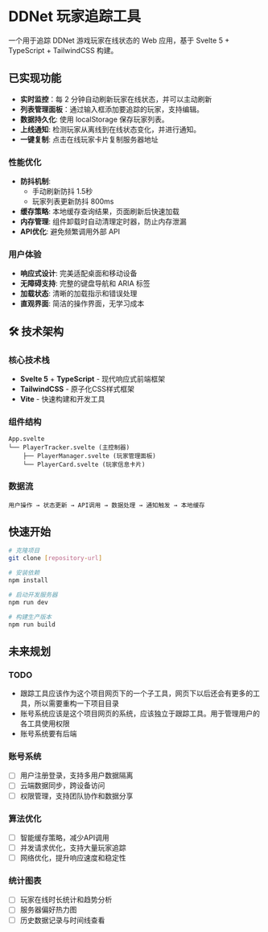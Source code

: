 # DDNet 玩家追踪工具

一个用于追踪 DDNet 游戏玩家在线状态的 Web 应用，基于 Svelte 5 + TypeScript + TailwindCSS 构建。

## 已实现功能

- **实时监控**：每 2 分钟自动刷新玩家在线状态，并可以主动刷新
- **列表管理面板**：通过输入框添加要追踪的玩家，支持编辑。
- **数据持久化**: 使用 localStorage 保存玩家列表。
- **上线通知**: 检测玩家从离线到在线状态变化，并进行通知。
- **一键复制**: 点击在线玩家卡片复制服务器地址

### 性能优化
- **防抖机制**: 
  - 手动刷新防抖 1.5秒
  - 玩家列表更新防抖 800ms
- **缓存策略**: 本地缓存查询结果，页面刷新后快速加载
- **内存管理**: 组件卸载时自动清理定时器，防止内存泄漏
- **API优化**: 避免频繁调用外部 API

### 用户体验
- **响应式设计**: 完美适配桌面和移动设备
- **无障碍支持**: 完整的键盘导航和 ARIA 标签
- **加载状态**: 清晰的加载指示和错误处理
- **直观界面**: 简洁的操作界面，无学习成本

## 🛠️ 技术架构

### 核心技术栈
- **Svelte 5** + **TypeScript** - 现代响应式前端框架
- **TailwindCSS** - 原子化CSS样式框架  
- **Vite** - 快速构建和开发工具

### 组件结构
```
App.svelte
└── PlayerTracker.svelte (主控制器)
    ├── PlayerManager.svelte (玩家管理面板)
    └── PlayerCard.svelte (玩家信息卡片)
```

### 数据流
```
用户操作 → 状态更新 → API调用 → 数据处理 → 通知触发 → 本地缓存
```

## 快速开始

```bash
# 克隆项目
git clone [repository-url]

# 安装依赖
npm install

# 启动开发服务器
npm run dev

# 构建生产版本
npm run build
```

## 未来规划

### TODO

- 跟踪工具应该作为这个项目网页下的一个子工具，网页下以后还会有更多的工具，所以需要重构一下项目目录
- 账号系统应该是这个项目网页的系统，应该独立于跟踪工具。用于管理用户的各工具使用权限
- 账号系统要有后端

### 账号系统
- [ ] 用户注册登录，支持多用户数据隔离
- [ ] 云端数据同步，跨设备访问
- [ ] 权限管理，支持团队协作和数据分享

### 算法优化
- [ ] 智能缓存策略，减少API调用
- [ ] 并发请求优化，支持大量玩家追踪
- [ ] 网络优化，提升响应速度和稳定性

### 统计图表
- [ ] 玩家在线时长统计和趋势分析
- [ ] 服务器偏好热力图
- [ ] 历史数据记录与时间线查看